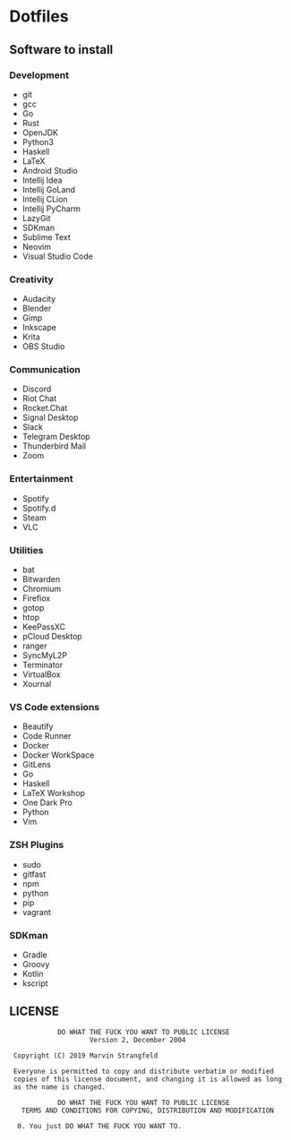 # Dotfiles

## Software to install

### Development
+ git
+ gcc
+ Go
+ Rust
+ OpenJDK
+ Python3
+ Haskell
+ LaTeX
+ Android Studio
+ Intellij Idea
+ Intellij GoLand
+ Intellij CLion
+ Intellij PyCharm
+ LazyGit
+ SDKman
+ Sublime Text
+ Neovim
+ Visual Studio Code

### Creativity
+ Audacity
+ Blender
+ Gimp
+ Inkscape
+ Krita
+ OBS Studio

### Communication
+ Discord
+ Riot Chat
+ Rocket.Chat
+ Signal Desktop
+ Slack
+ Telegram Desktop
+ Thunderbird Mail
+ Zoom

### Entertainment
+ Spotify
+ Spotify.d
+ Steam
+ VLC

### Utilities
+ bat
+ Bitwarden
+ Chromium
+ Firefiox
+ gotop
+ htop
+ KeePassXC
+ pCloud Desktop
+ ranger
+ SyncMyL2P
+ Terminator
+ VirtualBox
+ Xournal

### VS Code extensions
+ Beautify
+ Code Runner
+ Docker
+ Docker WorkSpace
+ GitLens
+ Go
+ Haskell
+ LaTeX Workshop
+ One Dark Pro
+ Python
+ Vim

### ZSH Plugins
+ sudo
+ gitfast
+ npm
+ python
+ pip
+ vagrant 

### SDKman
+ Gradle
+ Groovy
+ Kotlin
+ kscript

## LICENSE

```
			DO WHAT THE FUCK YOU WANT TO PUBLIC LICENSE
                    Version 2, December 2004

 Copyright (C) 2019 Marvin Strangfeld

 Everyone is permitted to copy and distribute verbatim or modified
 copies of this license document, and changing it is allowed as long
 as the name is changed.

            DO WHAT THE FUCK YOU WANT TO PUBLIC LICENSE
   TERMS AND CONDITIONS FOR COPYING, DISTRIBUTION AND MODIFICATION

  0. You just DO WHAT THE FUCK YOU WANT TO.

```

